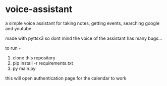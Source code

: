 # voice-assistant
a simple voice assistant for taking notes, getting events, searching google and youtube

made with pyttsx3 so dont mind the voice of the assistant
has many bugs...

to run -
1) clone this repository
2) pip install -r requirements.txt
3) py main.py

this will open authentication page for the calendar to work
